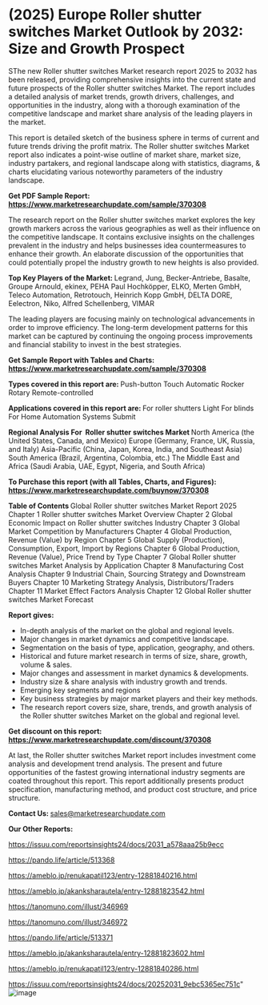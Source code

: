 # (2025) Europe Roller shutter switches Market Outlook by 2032: Size and Growth Prospect

SThe new Roller shutter switches Market research report 2025 to 2032 has been released, providing comprehensive insights into the current state and future prospects of the Roller shutter switches Market. The report includes a detailed analysis of market trends, growth drivers, challenges, and opportunities in the industry, along with a thorough examination of the competitive landscape and market share analysis of the leading players in the market.

This report is detailed sketch of the business sphere in terms of current and future trends driving the profit matrix. The Roller shutter switches Market report also indicates a point-wise outline of market share, market size, industry partakers, and regional landscape along with statistics, diagrams, &amp; charts elucidating various noteworthy parameters of the industry landscape.

<strong><b>Get PDF Sample Report: <a href=https://www.marketresearchupdate.com/sample/370308>https://www.marketresearchupdate.com/sample/370308</a></b></strong>

The research report on the Roller shutter switches market explores the key growth markers across the various geographies as well as their influence on the competitive landscape. It contains exclusive insights on the challenges prevalent in the industry and helps businesses idea countermeasures to enhance their growth. An elaborate discussion of the opportunities that could potentially propel the industry growth to new heights is also provided.

<strong><b>Top Key Players of the Market:
</b></strong>Legrand, Jung, Becker-Antriebe, Basalte, Groupe Arnould, ekinex, PEHA Paul Hochköpper, ELKO, Merten GmbH, Teleco Automation, Retrotouch, Heinrich Kopp GmbH, DELTA DORE, Eelectron, Niko, Alfred Schellenberg, VIMAR<strong><b>
</b></strong>

The leading players are focusing mainly on technological advancements in order to improve efficiency. The long-term development patterns for this market can be captured by continuing the ongoing process improvements and financial stability to invest in the best strategies.

<strong><b>Get Sample Report with Tables and Charts: <a href=https://www.marketresearchupdate.com/sample/370308>https://www.marketresearchupdate.com/sample/370308</a></b></strong>

<strong><b>Types covered in this report are:
</b></strong>Push-button
Touch
Automatic
Rocker
Rotary
Remote-controlled<strong><b>
</b></strong>

<strong><b>Applications covered in this report are:
</b></strong>For roller shutters
Light
For blinds
For Home Automation Systems
Submit<strong><b>
</b></strong>

<strong><b>Regional Analysis For  Roller shutter switches Market</b></strong><strong><b>
</b></strong>North America (the United States, Canada, and Mexico)
Europe (Germany, France, UK, Russia, and Italy)
Asia-Pacific (China, Japan, Korea, India, and Southeast Asia)
South America (Brazil, Argentina, Colombia, etc.)
The Middle East and Africa (Saudi Arabia, UAE, Egypt, Nigeria, and South Africa)

<strong><b>To Purchase this report (with all Tables, Charts, and Figures): <a href=https://www.marketresearchupdate.com/buynow/370308>https://www.marketresearchupdate.com/buynow/370308</a></b></strong>

<strong><b>Table of Contents</b></strong><strong><b>
</b></strong>Global Roller shutter switches Market Report 2025
Chapter 1 Roller shutter switches Market Overview
Chapter 2 Global Economic Impact on Roller shutter switches Industry
Chapter 3 Global Market Competition by Manufacturers
Chapter 4 Global Production, Revenue (Value) by Region
Chapter 5 Global Supply (Production), Consumption, Export, Import by Regions
Chapter 6 Global Production, Revenue (Value), Price Trend by Type
Chapter 7 Global Roller shutter switches Market Analysis by Application
Chapter 8 Manufacturing Cost Analysis
Chapter 9 Industrial Chain, Sourcing Strategy and Downstream Buyers
Chapter 10 Marketing Strategy Analysis, Distributors/Traders
Chapter 11 Market Effect Factors Analysis
Chapter 12 Global Roller shutter switches Market Forecast

<strong><b>Report gives:</b></strong>

- In-depth analysis of the market on the global and regional levels.
- Major changes in market dynamics and competitive landscape.
- Segmentation on the basis of type, application, geography, and others.
- Historical and future market research in terms of size, share, growth, volume &amp; sales.
- Major changes and assessment in market dynamics &amp; developments.
- Industry size &amp; share analysis with industry growth and trends.
- Emerging key segments and regions
- Key business strategies by major market players and their key methods.
- The research report covers size, share, trends, and growth analysis of the Roller shutter switches Market on the global and regional level.

<strong><b>Get discount on this report: <a href=https://www.marketresearchupdate.com/discount/370308>https://www.marketresearchupdate.com/discount/370308</a></b></strong>

At last, the Roller shutter switches Market report includes investment come analysis and development trend analysis. The present and future opportunities of the fastest growing international industry segments are coated throughout this report. This report additionally presents product specification, manufacturing method, and product cost structure, and price structure.

<strong><b>Contact Us:
</b></strong>sales@marketresearchupdate.com

<strong>Our Other Reports:</strong>

<a href=https://issuu.com/reportsinsights24/docs/2031_a578aaa25b9ecc>https://issuu.com/reportsinsights24/docs/2031_a578aaa25b9ecc</a>

<a href=https://pando.life/article/513368>https://pando.life/article/513368</a>

<a href=https://ameblo.jp/renukapatil123/entry-12881840216.html>https://ameblo.jp/renukapatil123/entry-12881840216.html</a>

<a href=https://ameblo.jp/akanksharautela/entry-12881823542.html>https://ameblo.jp/akanksharautela/entry-12881823542.html</a>

<a href=https://tanomuno.com/illust/346969>https://tanomuno.com/illust/346969</a>

<a href=https://tanomuno.com/illust/346972>https://tanomuno.com/illust/346972</a>

<a href=https://pando.life/article/513371>https://pando.life/article/513371</a>

<a href=https://ameblo.jp/akanksharautela/entry-12881823602.html>https://ameblo.jp/akanksharautela/entry-12881823602.html</a>

<a href=https://ameblo.jp/renukapatil123/entry-12881840286.html>https://ameblo.jp/renukapatil123/entry-12881840286.html</a>

<a href=https://issuu.com/reportsinsights24/docs/20252031_9ebc5365ec751c>https://issuu.com/reportsinsights24/docs/20252031_9ebc5365ec751c</a>"
![image](https://github.com/user-attachments/assets/420760bb-d88e-4107-bfe5-078ef11bd4d7)
